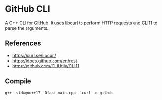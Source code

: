 # GitHub CLI

A C++ CLI for GitHub. It uses [libcurl](https://curl.se/libcurl/) to perform HTTP requests and [CLI11](https://github.com/CLIUtils/CLI11) to parse the arguments.

## References

* https://curl.se/libcurl/
* https://docs.github.com/en/rest
* https://github.com/CLIUtils/CLI11

## Compile

```
g++ -std=gnu++17 -Ofast main.cpp -lcurl -o github
```
